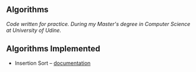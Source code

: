 Algorithms
----------
_Code written for practice. During my Master's degree in Computer Science at University of Udine._

Algorithms Implemented
----------------------
* Insertion Sort – [documentation](https://en.wikipedia.org/wiki/Insertion_sort)